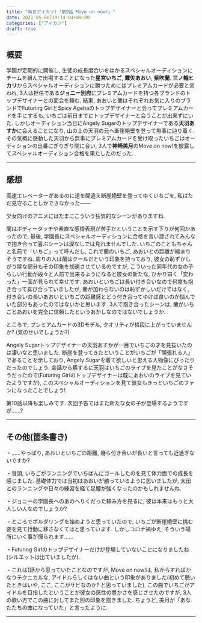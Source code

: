 ```yaml
---
title: "毎日アイカツ!「第9話 Move on now!」"
date: 2021-05-06T19:14:04+09:00
categories: ["アイカツ"]
draft: true
---
```


## 概要

学園が定期的に開催し, 生徒の成長度合いをはかるスペシャルオーディションにチームを組んで出場することになった**星宮いちご**, **霧矢あおい**, **紫吹蘭**. **三ノ輪ヒカリ**からスペシャルオーディションに勝つためにはプレミアムカードが必要と言われ, 3人は担任である**ジョニー別府**にプレミアムカードを持つ各ブランドのトップデザイナーとの面会を頼む. 結果, あおいと蘭はそれぞれお気に入りのブランドでFuturing GirlとSpicy Agehaのトップデザイナーと会ってプレミアムカードを手にするも, いちごは前日までにトップデザイナーと会うことが出来ずにいた. しかしオーディション当日にAngely Sugarのトップデザイナーである**天羽あすか**に会えることになり, 山の上の天羽の元へ断崖絶壁を登って無事に辿り着く. その気概に感動した天羽から無事にプレミアムカードを受け取ったいちごはオーディションの出番にぎりぎり間に合い, 3人で**神崎美月**のMove on now!を披露してスペシャルオーディション合格を果たしたのだった.

***

## 感想

高速エレベーターがあるのに道を間違え断崖絶壁を登ってゆくいちごを, 私はただ見守ることしかできなかった――

少女向けのアニメにはたまにこういう狂気的なシーンがありますね.

蘭はボディータッチや素直な感情表現が苦手だということを示す下りが何回かあったので, 最後, 学園長にスペシャルオーディションに合格を言い渡されてみんなで抱き合って喜ぶシーンは涙なしでは見れませんでした. いちごのこともちゃんと名前で「いちご」って呼んだし, これで蘭のいちご, あおいとの距離が縮まりそうですね. 周りの人は蘭はクールだという印象を持っており, 彼女の恥ずかしがり屋な部分もその印象を加速させているのですが, こういった同年代の女の子らしい行動が段々と人前で出来るようになると彼女の新たな, ひかり曰く「変わった」一面が見られて幸せです. あおいといちごは長い付き合いなので何度も抱き合って喜び合っていましたが, 蘭が加わらないのは恥ずかしいだけではなく, 付き合いの長いあおいといちごの距離感とどう付き合ってゆけば良いのか悩んでいた部分もあったのではないかと思います. 3人で抱き合ったシーンは, 蘭がいちごとあおいを完全に信頼したというあかしなのではないでしょうか.

ところで, プレミアムカードの3Dモデル, クオリティが格段に上がっていませんか? (気のせいでしょうか?)

Angely Sugarトップデザイナーの天羽あすかが一目でいちごの才を見抜いたのは凄いなと思いました. 断崖を登ってきたということがいちごが「頑張れる人」であることを示しており, Angely Sugarを着て欲しいと思える人物像にぴったりだったのでしょう. 会話から察するに天羽はいちごのライブを見たことがなさそうだったので(Futuring Girlのトップデザイナーは既にあおいのライブを見ていたようですが), このスペシャルオーディションを見て彼女もきっといちごのファンになったことでしょう!

第10話以降も楽しみです. 次回予告ではまた新たな女の子が登場するようですが……?

***

## その他(箇条書き)

・……やっぱり, あおいといちごの距離, 幾ら付き合いが長いと言っても近過ぎないですか? 

・冒頭, いちごがランニングでいちばんにゴールしたのを見て体力面での成長を感じました. 基礎体力では当初はあおいが勝っているように思いましたが, 太田とのランニングや日々の練習を経て足腰が強くなったのかもしれませんね.

・ジョニーの学園長へのあのへりくだった頼み方を見るに, 彼は本来はもっと大人しい人なのでしょうか?

・ところでボルダリングを始めようと思っていたので, いちごが断崖絶壁に挑む姿を見て行動に移さなくてはと思っています. しかしコロナ禍ゆえ, そういう場所にいく事が憚られます……

・Futuring Girlのトップデザイナーだけが登場していないことになりましたね(シルエットは出ていましたが).

・これは1話から思っていたことなのですが, Move on now!は, 私からすればかなりテクニカルな, アイドルらしくはない曲という印象がありました(初めて聴いたときはいや, ここ, ここがサビなのか? と思っていました). この曲でいちごがアイドルを目指したということが彼女の感性の豊かさを感じさせたのですが, 3人の歌い方でこの曲に対してまた別の印象を抱きました. ちょうど, 美月が「あなたたちの曲になっていた」と言ったように.

***
